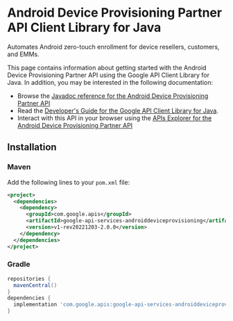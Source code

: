 # Android Device Provisioning Partner API Client Library for Java

Automates Android zero-touch enrollment for device resellers, customers, and EMMs.

This page contains information about getting started with the Android Device Provisioning Partner API
using the Google API Client Library for Java. In addition, you may be interested
in the following documentation:

* Browse the [Javadoc reference for the Android Device Provisioning Partner API][javadoc]
* Read the [Developer's Guide for the Google API Client Library for Java][google-api-client].
* Interact with this API in your browser using the [APIs Explorer for the Android Device Provisioning Partner API][api-explorer]

## Installation

### Maven

Add the following lines to your `pom.xml` file:

```xml
<project>
  <dependencies>
    <dependency>
      <groupId>com.google.apis</groupId>
      <artifactId>google-api-services-androiddeviceprovisioning</artifactId>
      <version>v1-rev20221203-2.0.0</version>
    </dependency>
  </dependencies>
</project>
```

### Gradle

```gradle
repositories {
  mavenCentral()
}
dependencies {
  implementation 'com.google.apis:google-api-services-androiddeviceprovisioning:v1-rev20221203-2.0.0'
}
```

[javadoc]: https://googleapis.dev/java/google-api-services-androiddeviceprovisioning/latest/index.html
[google-api-client]: https://github.com/googleapis/google-api-java-client/
[api-explorer]: https://developers.google.com/apis-explorer/#p/androiddeviceprovisioning/v1/
